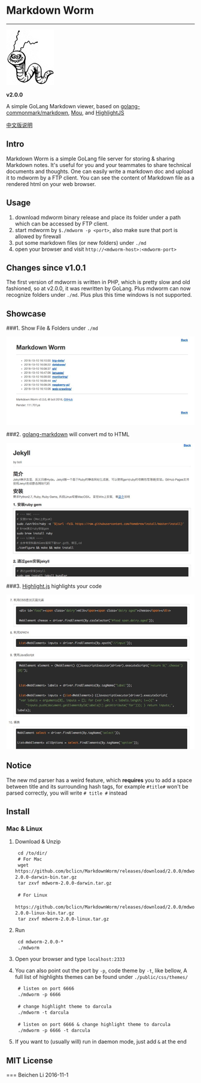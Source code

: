 # Markdown Worm #

---

![logo](public/img/logo.jpg)

__v2.0.0__

A simple GoLang Markdown viewer, based on [golang-commonmark/markdown](https://github.com/golang-commonmark/markdown), 
[Mou](http://25.io/mou/), and [HighlightJS](https://highlightjs.org/)

[中文版说明](README_CN.md)

## Intro

Markdown Worm is a simple GoLang file server for storing & sharing Markdown notes.
It's useful for you and your teammates to share technical documents and thoughts. 
One can easily write a markdown doc and upload it to mdworm by a FTP client. 
You can see the content of Markdown file as a rendered html on your web browser.

## Usage

1. download mdworm binary release and place its folder under a path which can be accessed by FTP client.
2. start mdworm by `$./mdworm -p <port>`, also make sure that port is allowed by firewall
3. put some markdown files (or new folders) under `./md`
4. open your browser and visit `http://<mdworm-host>:<mdworm-port>`

## Changes since v1.0.1

The first version of mdworm is written in PHP, which is pretty slow and old fashioned, so at
v2.0.0, it was rewritten by GoLang. Plus mdworm can now recognize folders under `./md`.
Plus plus this time windows is not supported.

## Showcase
###1. Show File & Folders under `./md`

![logo](public/img/showcase-1.jpg)

###2. [golang-markdown](https://github.com/golang-commonmark/markdown) will convert md to HTML

![logo](public/img/showcase-2.jpg)

###3. [Highlight.js](https://highlightjs.org/) highlights your code

![logo](public/img/showcase-3.jpg)

## Notice

The new md parser has a weird feature, which __requires__ you to add a space between
title and its surrounding hash tags, for example `#title#` won't be parsed correctly, you
will write `# title #` instead

## Install

### Mac & Linux

1. Download & Unzip

        cd /to/dir/
        # For Mac
        wget https://github.com/bclicn/MarkdownWorm/releases/download/2.0.0/mdworm-2.0.0-darwin-bin.tar.gz
        tar zxvf mdworm-2.0.0-darwin.tar.gz
    
        # For Linux
        https://github.com/bclicn/MarkdownWorm/releases/download/2.0.0/mdworm-2.0.0-linux-bin.tar.gz
        tar zxvf mdworm-2.0.0-linux.tar.gz
    
2. Run
    
        cd mdworm-2.0.0-*
        ./mdworm
   
3. Open your browser and type `localhost:2333`
4. You can also point out the port by `-p`, code theme by `-t`, like bellow,
A full list of highlights themes can be found under `./public/css/themes/`

        # listen on port 6666
        ./mdworm -p 6666
        
        # change highlight theme to darcula
        ./mdworm -t darcula
        
        # listen on port 6666 & change highlight theme to darcula
        ./mdworm -p 6666 -t darcula
        
5. If you want to (usually will) run in daemon mode, just add `&` at the end

## MIT License

===
Beichen Li 2016-11-1
